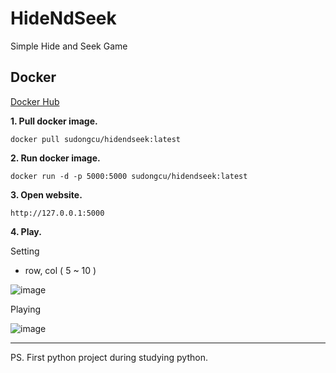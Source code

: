 # HideNdSeek
Simple Hide and Seek Game

## Docker
[Docker Hub](https://hub.docker.com/repository/docker/sudongcu/hidendseek/general)

**1. Pull docker image.**
```
docker pull sudongcu/hidendseek:latest
```

**2. Run docker image.**
```
docker run -d -p 5000:5000 sudongcu/hidendseek:latest
```

**3. Open website.**
```
http://127.0.0.1:5000
```

**4. Play.**

Setting
- row, col ( 5 ~ 10 )

![image](https://github.com/sudongcu/HideNdSeek/assets/39644202/71f9b5f9-e4af-4d62-87ed-4c4feb983169)

Playing

![image](https://github.com/sudongcu/HideNdSeek/assets/39644202/c91a8da2-4a76-458f-8558-b1f1263223b4)

---

PS. First python project during studying python.
